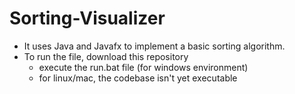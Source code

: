 # Sorting-Visualizer
* It uses Java and Javafx to implement a basic sorting algorithm.
* To run the file, download this repository
   - execute the run.bat file (for windows environment)
   - for linux/mac, the codebase isn't yet executable
